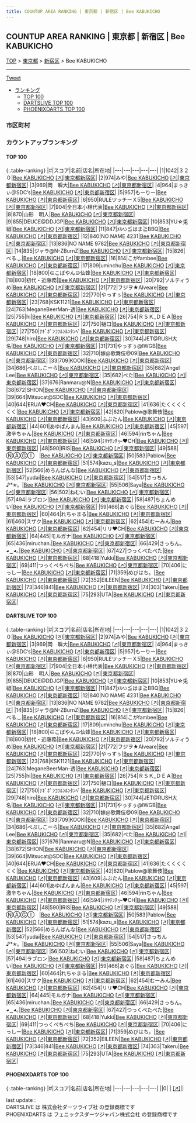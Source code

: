 ```yaml
---
title: COUNTUP AREA RANKING | 東京都 | 新宿区 | Bee KABUKICHO
---
```

## COUNTUP AREA RANKING | 東京都 | 新宿区 | Bee KABUKICHO

[TOP](/darts/rank/) > [東京都](/darts/rank/東京都/) > [新宿区](/darts/rank/東京都/新宿区/) > Bee KABUKICHO

___

<a href="https://twitter.com/share?ref_src=twsrc%5Etfw" data-text="COUNTUP AREA RANKING | 東京都新宿区Bee KABUKICHO" class="twitter-share-button" data-hashtags="DARTSLIVE,PHOENIXDARTS,darts,ダーツ" data-show-count="false">Tweet</a>

* [ランキング](#カウントアップランキング)
    * [TOP 100](#top-100)
    * [DARTSLIVE TOP 100](#dartslive-top-100)
    * [PHOENIXDARTS TOP 100](#phoenixdarts-top-100)

### 市区町村

<ul>

</ul>

### カウントアップランキング

#### TOP 100



{:.table-ranking}
|#|スコア|名前|店名|所在地|
|---|---|---|---|---|
|1|1042|<span class="rank-name-dl">３２０</span>|<a href="/darts/rank/shops/2d522b835f1abbd7b21333aee1bd51e4.html">Bee KABUKICHO</a> <a href="https://search.dartslive.com/jp/shop/2d522b835f1abbd7b21333aee1bd51e4">[↗]</a>|<a href="/darts/rank/東京都/新宿区">東京都新宿区</a>|
|2|974|<span class="rank-name-dl">みや</span>|<a href="/darts/rank/shops/2d522b835f1abbd7b21333aee1bd51e4.html">Bee KABUKICHO</a> <a href="https://search.dartslive.com/jp/shop/2d522b835f1abbd7b21333aee1bd51e4">[↗]</a>|<a href="/darts/rank/東京都/新宿区">東京都新宿区</a>|
|3|969|<span class="rank-name-dl">岡　瞬大</span>|<a href="/darts/rank/shops/2d522b835f1abbd7b21333aee1bd51e4.html">Bee KABUKICHO</a> <a href="https://search.dartslive.com/jp/shop/2d522b835f1abbd7b21333aee1bd51e4">[↗]</a>|<a href="/darts/rank/東京都/新宿区">東京都新宿区</a>|
|4|964|<span class="rank-name-dl">まっきぃ＠SDC’s</span>|<a href="/darts/rank/shops/2d522b835f1abbd7b21333aee1bd51e4.html">Bee KABUKICHO</a> <a href="https://search.dartslive.com/jp/shop/2d522b835f1abbd7b21333aee1bd51e4">[↗]</a>|<a href="/darts/rank/東京都/新宿区">東京都新宿区</a>|
|5|957|<span class="rank-name-dl">もーりー</span>|<a href="/darts/rank/shops/2d522b835f1abbd7b21333aee1bd51e4.html">Bee KABUKICHO</a> <a href="https://search.dartslive.com/jp/shop/2d522b835f1abbd7b21333aee1bd51e4">[↗]</a>|<a href="/darts/rank/東京都/新宿区">東京都新宿区</a>|
|6|950|<span class="rank-name-dl">RULEツッチーＸ5</span>|<a href="/darts/rank/shops/2d522b835f1abbd7b21333aee1bd51e4.html">Bee KABUKICHO</a> <a href="https://search.dartslive.com/jp/shop/2d522b835f1abbd7b21333aee1bd51e4">[↗]</a>|<a href="/darts/rank/東京都/新宿区">東京都新宿区</a>|
|7|904|<span class="rank-name-dl">全日本小林代表</span>|<a href="/darts/rank/shops/2d522b835f1abbd7b21333aee1bd51e4.html">Bee KABUKICHO</a> <a href="https://search.dartslive.com/jp/shop/2d522b835f1abbd7b21333aee1bd51e4">[↗]</a>|<a href="/darts/rank/東京都/新宿区">東京都新宿区</a>|
|8|870|<span class="rank-name-dl">山形　明人</span>|<a href="/darts/rank/shops/2d522b835f1abbd7b21333aee1bd51e4.html">Bee KABUKICHO</a> <a href="https://search.dartslive.com/jp/shop/2d522b835f1abbd7b21333aee1bd51e4">[↗]</a>|<a href="/darts/rank/東京都/新宿区">東京都新宿区</a>|
|9|855|<span class="rank-name-dl">DEUCE@DDJGP</span>|<a href="/darts/rank/shops/2d522b835f1abbd7b21333aee1bd51e4.html">Bee KABUKICHO</a> <a href="https://search.dartslive.com/jp/shop/2d522b835f1abbd7b21333aee1bd51e4">[↗]</a>|<a href="/darts/rank/東京都/新宿区">東京都新宿区</a>|
|10|853|<span class="rank-name-dl">YU☆兎組</span>|<a href="/darts/rank/shops/2d522b835f1abbd7b21333aee1bd51e4.html">Bee KABUKICHO</a> <a href="https://search.dartslive.com/jp/shop/2d522b835f1abbd7b21333aee1bd51e4">[↗]</a>|<a href="/darts/rank/東京都/新宿区">東京都新宿区</a>|
|11|847|<span class="rank-name-dl">ﾒﾙﾍﾝ≦はま≧BBQ</span>|<a href="/darts/rank/shops/2d522b835f1abbd7b21333aee1bd51e4.html">Bee KABUKICHO</a> <a href="https://search.dartslive.com/jp/shop/2d522b835f1abbd7b21333aee1bd51e4">[↗]</a>|<a href="/darts/rank/東京都/新宿区">東京都新宿区</a>|
|12|840|<span class="rank-name-dl">NO NAME 4231</span>|<a href="/darts/rank/shops/2d522b835f1abbd7b21333aee1bd51e4.html">Bee KABUKICHO</a> <a href="https://search.dartslive.com/jp/shop/2d522b835f1abbd7b21333aee1bd51e4">[↗]</a>|<a href="/darts/rank/東京都/新宿区">東京都新宿区</a>|
|13|836|<span class="rank-name-dl">NO NAME 9782</span>|<a href="/darts/rank/shops/2d522b835f1abbd7b21333aee1bd51e4.html">Bee KABUKICHO</a> <a href="https://search.dartslive.com/jp/shop/2d522b835f1abbd7b21333aee1bd51e4">[↗]</a>|<a href="/darts/rank/東京都/新宿区">東京都新宿区</a>|
|14|835|<span class="rank-name-dl">ジャラ@N-ZBurnZ</span>|<a href="/darts/rank/shops/2d522b835f1abbd7b21333aee1bd51e4.html">Bee KABUKICHO</a> <a href="https://search.dartslive.com/jp/shop/2d522b835f1abbd7b21333aee1bd51e4">[↗]</a>|<a href="/darts/rank/東京都/新宿区">東京都新宿区</a>|
|15|826|<span class="rank-name-dl">べる._.</span>|<a href="/darts/rank/shops/2d522b835f1abbd7b21333aee1bd51e4.html">Bee KABUKICHO</a> <a href="https://search.dartslive.com/jp/shop/2d522b835f1abbd7b21333aee1bd51e4">[↗]</a>|<a href="/darts/rank/東京都/新宿区">東京都新宿区</a>|
|16|814|<span class="rank-name-dl">こがfambee</span>|<a href="/darts/rank/shops/2d522b835f1abbd7b21333aee1bd51e4.html">Bee KABUKICHO</a> <a href="https://search.dartslive.com/jp/shop/2d522b835f1abbd7b21333aee1bd51e4">[↗]</a>|<a href="/darts/rank/東京都/新宿区">東京都新宿区</a>|
|17|809|<span class="rank-name-dl">uminchu</span>|<a href="/darts/rank/shops/2d522b835f1abbd7b21333aee1bd51e4.html">Bee KABUKICHO</a> <a href="https://search.dartslive.com/jp/shop/2d522b835f1abbd7b21333aee1bd51e4">[↗]</a>|<a href="/darts/rank/東京都/新宿区">東京都新宿区</a>|
|18|800|<span class="rank-name-dl">∈こばやん∋仙蜂</span>|<a href="/darts/rank/shops/2d522b835f1abbd7b21333aee1bd51e4.html">Bee KABUKICHO</a> <a href="https://search.dartslive.com/jp/shop/2d522b835f1abbd7b21333aee1bd51e4">[↗]</a>|<a href="/darts/rank/東京都/新宿区">東京都新宿区</a>|
|18|800|<span class="rank-name-dl">初代・近藤務</span>|<a href="/darts/rank/shops/2d522b835f1abbd7b21333aee1bd51e4.html">Bee KABUKICHO</a> <a href="https://search.dartslive.com/jp/shop/2d522b835f1abbd7b21333aee1bd51e4">[↗]</a>|<a href="/darts/rank/東京都/新宿区">東京都新宿区</a>|
|20|792|<span class="rank-name-dl">ソルティうめ</span>|<a href="/darts/rank/shops/2d522b835f1abbd7b21333aee1bd51e4.html">Bee KABUKICHO</a> <a href="https://search.dartslive.com/jp/shop/2d522b835f1abbd7b21333aee1bd51e4">[↗]</a>|<a href="/darts/rank/東京都/新宿区">東京都新宿区</a>|
|21|772|<span class="rank-name-dl">フジヲ★Alveare</span>|<a href="/darts/rank/shops/2d522b835f1abbd7b21333aee1bd51e4.html">Bee KABUKICHO</a> <a href="https://search.dartslive.com/jp/shop/2d522b835f1abbd7b21333aee1bd51e4">[↗]</a>|<a href="/darts/rank/東京都/新宿区">東京都新宿区</a>|
|22|770|<span class="rank-name-dl">やっすぅ</span>|<a href="/darts/rank/shops/2d522b835f1abbd7b21333aee1bd51e4.html">Bee KABUKICHO</a> <a href="https://search.dartslive.com/jp/shop/2d522b835f1abbd7b21333aee1bd51e4">[↗]</a>|<a href="/darts/rank/東京都/新宿区">東京都新宿区</a>|
|23|768|<span class="rank-name-dl">KSK1121</span>|<a href="/darts/rank/shops/2d522b835f1abbd7b21333aee1bd51e4.html">Bee KABUKICHO</a> <a href="https://search.dartslive.com/jp/shop/2d522b835f1abbd7b21333aee1bd51e4">[↗]</a>|<a href="/darts/rank/東京都/新宿区">東京都新宿区</a>|
|24|763|<span class="rank-name-dl">MeganeBeerMan-透</span>|<a href="/darts/rank/shops/2d522b835f1abbd7b21333aee1bd51e4.html">Bee KABUKICHO</a> <a href="https://search.dartslive.com/jp/shop/2d522b835f1abbd7b21333aee1bd51e4">[↗]</a>|<a href="/darts/rank/東京都/新宿区">東京都新宿区</a>|
|25|755|<span class="rank-name-dl">hi</span>|<a href="/darts/rank/shops/2d522b835f1abbd7b21333aee1bd51e4.html">Bee KABUKICHO</a> <a href="https://search.dartslive.com/jp/shop/2d522b835f1abbd7b21333aee1bd51e4">[↗]</a>|<a href="/darts/rank/東京都/新宿区">東京都新宿区</a>|
|26|754|<span class="rank-name-dl">ＲＳＫ_ＤＥＡ</span>|<a href="/darts/rank/shops/2d522b835f1abbd7b21333aee1bd51e4.html">Bee KABUKICHO</a> <a href="https://search.dartslive.com/jp/shop/2d522b835f1abbd7b21333aee1bd51e4">[↗]</a>|<a href="/darts/rank/東京都/新宿区">東京都新宿区</a>|
|27|750|<span class="rank-name-dl">樋口</span>|<a href="/darts/rank/shops/2d522b835f1abbd7b21333aee1bd51e4.html">Bee KABUKICHO</a> <a href="https://search.dartslive.com/jp/shop/2d522b835f1abbd7b21333aee1bd51e4">[↗]</a>|<a href="/darts/rank/東京都/新宿区">東京都新宿区</a>|
|27|750|<span class="rank-name-dl">ﾅｷﾞﾎﾟﾝｺﾂﾙﾝﾙﾝﾀﾝﾍﾟ</span>|<a href="/darts/rank/shops/2d522b835f1abbd7b21333aee1bd51e4.html">Bee KABUKICHO</a> <a href="https://search.dartslive.com/jp/shop/2d522b835f1abbd7b21333aee1bd51e4">[↗]</a>|<a href="/darts/rank/東京都/新宿区">東京都新宿区</a>|
|29|748|<span class="rank-name-dl">hiro</span>|<a href="/darts/rank/shops/2d522b835f1abbd7b21333aee1bd51e4.html">Bee KABUKICHO</a> <a href="https://search.dartslive.com/jp/shop/2d522b835f1abbd7b21333aee1bd51e4">[↗]</a>|<a href="/darts/rank/東京都/新宿区">東京都新宿区</a>|
|30|744|<span class="rank-name-dl">JET@RUSH大名</span>|<a href="/darts/rank/shops/2d522b835f1abbd7b21333aee1bd51e4.html">Bee KABUKICHO</a> <a href="https://search.dartslive.com/jp/shop/2d522b835f1abbd7b21333aee1bd51e4">[↗]</a>|<a href="/darts/rank/東京都/新宿区">東京都新宿区</a>|
|31|731|<span class="rank-name-dl">やっすぅ@IWGB</span>|<a href="/darts/rank/shops/2d522b835f1abbd7b21333aee1bd51e4.html">Bee KABUKICHO</a> <a href="https://search.dartslive.com/jp/shop/2d522b835f1abbd7b21333aee1bd51e4">[↗]</a>|<a href="/darts/rank/東京都/新宿区">東京都新宿区</a>|
|32|710|<span class="rank-name-dl">嫁@歌舞伎@09</span>|<a href="/darts/rank/shops/2d522b835f1abbd7b21333aee1bd51e4.html">Bee KABUKICHO</a> <a href="https://search.dartslive.com/jp/shop/2d522b835f1abbd7b21333aee1bd51e4">[↗]</a>|<a href="/darts/rank/東京都/新宿区">東京都新宿区</a>|
|33|709|<span class="rank-name-dl">KOOKI</span>|<a href="/darts/rank/shops/2d522b835f1abbd7b21333aee1bd51e4.html">Bee KABUKICHO</a> <a href="https://search.dartslive.com/jp/shop/2d522b835f1abbd7b21333aee1bd51e4">[↗]</a>|<a href="/darts/rank/東京都/新宿区">東京都新宿区</a>|
|34|686|<span class="rank-name-dl">ぺぷしこーら</span>|<a href="/darts/rank/shops/2d522b835f1abbd7b21333aee1bd51e4.html">Bee KABUKICHO</a> <a href="https://search.dartslive.com/jp/shop/2d522b835f1abbd7b21333aee1bd51e4">[↗]</a>|<a href="/darts/rank/東京都/新宿区">東京都新宿区</a>|
|35|682|<span class="rank-name-dl">Angel Lee</span>|<a href="/darts/rank/shops/2d522b835f1abbd7b21333aee1bd51e4.html">Bee KABUKICHO</a> <a href="https://search.dartslive.com/jp/shop/2d522b835f1abbd7b21333aee1bd51e4">[↗]</a>|<a href="/darts/rank/東京都/新宿区">東京都新宿区</a>|
|35|682|<span class="rank-name-dl">ぺた</span>|<a href="/darts/rank/shops/2d522b835f1abbd7b21333aee1bd51e4.html">Bee KABUKICHO</a> <a href="https://search.dartslive.com/jp/shop/2d522b835f1abbd7b21333aee1bd51e4">[↗]</a>|<a href="/darts/rank/東京都/新宿区">東京都新宿区</a>|
|37|676|<span class="rank-name-dl">Ranmaru@N</span>|<a href="/darts/rank/shops/2d522b835f1abbd7b21333aee1bd51e4.html">Bee KABUKICHO</a> <a href="https://search.dartslive.com/jp/shop/2d522b835f1abbd7b21333aee1bd51e4">[↗]</a>|<a href="/darts/rank/東京都/新宿区">東京都新宿区</a>|
|38|672|<span class="rank-name-dl">SHION</span>|<a href="/darts/rank/shops/2d522b835f1abbd7b21333aee1bd51e4.html">Bee KABUKICHO</a> <a href="https://search.dartslive.com/jp/shop/2d522b835f1abbd7b21333aee1bd51e4">[↗]</a>|<a href="/darts/rank/東京都/新宿区">東京都新宿区</a>|
|39|664|<span class="rank-name-dl">Mitsucat@SDC</span>|<a href="/darts/rank/shops/2d522b835f1abbd7b21333aee1bd51e4.html">Bee KABUKICHO</a> <a href="https://search.dartslive.com/jp/shop/2d522b835f1abbd7b21333aee1bd51e4">[↗]</a>|<a href="/darts/rank/東京都/新宿区">東京都新宿区</a>|
|40|644|<span class="rank-name-dl">ERUA‪♥️CH</span>|<a href="/darts/rank/shops/2d522b835f1abbd7b21333aee1bd51e4.html">Bee KABUKICHO</a> <a href="https://search.dartslive.com/jp/shop/2d522b835f1abbd7b21333aee1bd51e4">[↗]</a>|<a href="/darts/rank/東京都/新宿区">東京都新宿区</a>|
|41|636|<span class="rank-name-dl">たくくくくくく</span>|<a href="/darts/rank/shops/2d522b835f1abbd7b21333aee1bd51e4.html">Bee KABUKICHO</a> <a href="https://search.dartslive.com/jp/shop/2d522b835f1abbd7b21333aee1bd51e4">[↗]</a>|<a href="/darts/rank/東京都/新宿区">東京都新宿区</a>|
|42|620|<span class="rank-name-dl">Pablow@歌舞伎</span>|<a href="/darts/rank/shops/2d522b835f1abbd7b21333aee1bd51e4.html">Bee KABUKICHO</a> <a href="https://search.dartslive.com/jp/shop/2d522b835f1abbd7b21333aee1bd51e4">[↗]</a>|<a href="/darts/rank/東京都/新宿区">東京都新宿区</a>|
|43|609|<span class="rank-name-dl">ふぶたん</span>|<a href="/darts/rank/shops/2d522b835f1abbd7b21333aee1bd51e4.html">Bee KABUKICHO</a> <a href="https://search.dartslive.com/jp/shop/2d522b835f1abbd7b21333aee1bd51e4">[↗]</a>|<a href="/darts/rank/東京都/新宿区">東京都新宿区</a>|
|44|601|<span class="rank-name-dl">あゆぱんまん</span>|<a href="/darts/rank/shops/2d522b835f1abbd7b21333aee1bd51e4.html">Bee KABUKICHO</a> <a href="https://search.dartslive.com/jp/shop/2d522b835f1abbd7b21333aee1bd51e4">[↗]</a>|<a href="/darts/rank/東京都/新宿区">東京都新宿区</a>|
|45|597|<span class="rank-name-dl">激辛ちゃん</span>|<a href="/darts/rank/shops/2d522b835f1abbd7b21333aee1bd51e4.html">Bee KABUKICHO</a> <a href="https://search.dartslive.com/jp/shop/2d522b835f1abbd7b21333aee1bd51e4">[↗]</a>|<a href="/darts/rank/東京都/新宿区">東京都新宿区</a>|
|46|594|<span class="rank-name-dl">rinちゃん</span>|<a href="/darts/rank/shops/2d522b835f1abbd7b21333aee1bd51e4.html">Bee KABUKICHO</a> <a href="https://search.dartslive.com/jp/shop/2d522b835f1abbd7b21333aee1bd51e4">[↗]</a>|<a href="/darts/rank/東京都/新宿区">東京都新宿区</a>|
|46|594|<span class="rank-name-dl">ﾐﾘﾔﾃﾝﾁｮｰ❤️CH</span>|<a href="/darts/rank/shops/2d522b835f1abbd7b21333aee1bd51e4.html">Bee KABUKICHO</a> <a href="https://search.dartslive.com/jp/shop/2d522b835f1abbd7b21333aee1bd51e4">[↗]</a>|<a href="/darts/rank/東京都/新宿区">東京都新宿区</a>|
|48|590|<span class="rank-name-dl">IRIS</span>|<a href="/darts/rank/shops/2d522b835f1abbd7b21333aee1bd51e4.html">Bee KABUKICHO</a> <a href="https://search.dartslive.com/jp/shop/2d522b835f1abbd7b21333aee1bd51e4">[↗]</a>|<a href="/darts/rank/東京都/新宿区">東京都新宿区</a>|
|49|588|<span class="rank-name-dl">ⓃⒶⒼⒾㅤ</span>|<a href="/darts/rank/shops/2d522b835f1abbd7b21333aee1bd51e4.html">Bee KABUKICHO</a> <a href="https://search.dartslive.com/jp/shop/2d522b835f1abbd7b21333aee1bd51e4">[↗]</a>|<a href="/darts/rank/東京都/新宿区">東京都新宿区</a>|
|50|583|<span class="rank-name-dl">Pablow</span>|<a href="/darts/rank/shops/2d522b835f1abbd7b21333aee1bd51e4.html">Bee KABUKICHO</a> <a href="https://search.dartslive.com/jp/shop/2d522b835f1abbd7b21333aee1bd51e4">[↗]</a>|<a href="/darts/rank/東京都/新宿区">東京都新宿区</a>|
|51|574|<span class="rank-name-dl">kazu_s</span>|<a href="/darts/rank/shops/2d522b835f1abbd7b21333aee1bd51e4.html">Bee KABUKICHO</a> <a href="https://search.dartslive.com/jp/shop/2d522b835f1abbd7b21333aee1bd51e4">[↗]</a>|<a href="/darts/rank/東京都/新宿区">東京都新宿区</a>|
|52|566|<span class="rank-name-dl">めろんぱんな</span>|<a href="/darts/rank/shops/2d522b835f1abbd7b21333aee1bd51e4.html">Bee KABUKICHO</a> <a href="https://search.dartslive.com/jp/shop/2d522b835f1abbd7b21333aee1bd51e4">[↗]</a>|<a href="/darts/rank/東京都/新宿区">東京都新宿区</a>|
|53|547|<span class="rank-name-dl">yudai</span>|<a href="/darts/rank/shops/2d522b835f1abbd7b21333aee1bd51e4.html">Bee KABUKICHO</a> <a href="https://search.dartslive.com/jp/shop/2d522b835f1abbd7b21333aee1bd51e4">[↗]</a>|<a href="/darts/rank/東京都/新宿区">東京都新宿区</a>|
|54|517|<span class="rank-name-dl">さっちん♪*✭。</span>|<a href="/darts/rank/shops/2d522b835f1abbd7b21333aee1bd51e4.html">Bee KABUKICHO</a> <a href="https://search.dartslive.com/jp/shop/2d522b835f1abbd7b21333aee1bd51e4">[↗]</a>|<a href="/darts/rank/東京都/新宿区">東京都新宿区</a>|
|55|506|<span class="rank-name-dl">Saya</span>|<a href="/darts/rank/shops/2d522b835f1abbd7b21333aee1bd51e4.html">Bee KABUKICHO</a> <a href="https://search.dartslive.com/jp/shop/2d522b835f1abbd7b21333aee1bd51e4">[↗]</a>|<a href="/darts/rank/東京都/新宿区">東京都新宿区</a>|
|56|502|<span class="rank-name-dl">ねむい</span>|<a href="/darts/rank/shops/2d522b835f1abbd7b21333aee1bd51e4.html">Bee KABUKICHO</a> <a href="https://search.dartslive.com/jp/shop/2d522b835f1abbd7b21333aee1bd51e4">[↗]</a>|<a href="/darts/rank/東京都/新宿区">東京都新宿区</a>|
|57|494|<span class="rank-name-dl">ラブロン</span>|<a href="/darts/rank/shops/2d522b835f1abbd7b21333aee1bd51e4.html">Bee KABUKICHO</a> <a href="https://search.dartslive.com/jp/shop/2d522b835f1abbd7b21333aee1bd51e4">[↗]</a>|<a href="/darts/rank/東京都/新宿区">東京都新宿区</a>|
|58|487|<span class="rank-name-dl">ちょんめい</span>|<a href="/darts/rank/shops/2d522b835f1abbd7b21333aee1bd51e4.html">Bee KABUKICHO</a> <a href="https://search.dartslive.com/jp/shop/2d522b835f1abbd7b21333aee1bd51e4">[↗]</a>|<a href="/darts/rank/東京都/新宿区">東京都新宿区</a>|
|59|466|<span class="rank-name-dl">あぐら</span>|<a href="/darts/rank/shops/2d522b835f1abbd7b21333aee1bd51e4.html">Bee KABUKICHO</a> <a href="https://search.dartslive.com/jp/shop/2d522b835f1abbd7b21333aee1bd51e4">[↗]</a>|<a href="/darts/rank/東京都/新宿区">東京都新宿区</a>|
|60|464|<span class="rank-name-dl">れちゃまる</span>|<a href="/darts/rank/shops/2d522b835f1abbd7b21333aee1bd51e4.html">Bee KABUKICHO</a> <a href="https://search.dartslive.com/jp/shop/2d522b835f1abbd7b21333aee1bd51e4">[↗]</a>|<a href="/darts/rank/東京都/新宿区">東京都新宿区</a>|
|61|460|<span class="rank-name-dl">スザク</span>|<a href="/darts/rank/shops/2d522b835f1abbd7b21333aee1bd51e4.html">Bee KABUKICHO</a> <a href="https://search.dartslive.com/jp/shop/2d522b835f1abbd7b21333aee1bd51e4">[↗]</a>|<a href="/darts/rank/東京都/新宿区">東京都新宿区</a>|
|62|454|<span class="rank-name-dl">むーみん</span>|<a href="/darts/rank/shops/2d522b835f1abbd7b21333aee1bd51e4.html">Bee KABUKICHO</a> <a href="https://search.dartslive.com/jp/shop/2d522b835f1abbd7b21333aee1bd51e4">[↗]</a>|<a href="/darts/rank/東京都/新宿区">東京都新宿区</a>|
|62|454|<span class="rank-name-dl">リリ❤️CH</span>|<a href="/darts/rank/shops/2d522b835f1abbd7b21333aee1bd51e4.html">Bee KABUKICHO</a> <a href="https://search.dartslive.com/jp/shop/2d522b835f1abbd7b21333aee1bd51e4">[↗]</a>|<a href="/darts/rank/東京都/新宿区">東京都新宿区</a>|
|64|445|<span class="rank-name-dl">モルガナ</span>|<a href="/darts/rank/shops/2d522b835f1abbd7b21333aee1bd51e4.html">Bee KABUKICHO</a> <a href="https://search.dartslive.com/jp/shop/2d522b835f1abbd7b21333aee1bd51e4">[↗]</a>|<a href="/darts/rank/東京都/新宿区">東京都新宿区</a>|
|65|436|<span class="rank-name-dl">miruchan.</span>|<a href="/darts/rank/shops/2d522b835f1abbd7b21333aee1bd51e4.html">Bee KABUKICHO</a> <a href="https://search.dartslive.com/jp/shop/2d522b835f1abbd7b21333aee1bd51e4">[↗]</a>|<a href="/darts/rank/東京都/新宿区">東京都新宿区</a>|
|66|429|<span class="rank-name-dl">さっちん｡◕‿◕｡</span>|<a href="/darts/rank/shops/2d522b835f1abbd7b21333aee1bd51e4.html">Bee KABUKICHO</a> <a href="https://search.dartslive.com/jp/shop/2d522b835f1abbd7b21333aee1bd51e4">[↗]</a>|<a href="/darts/rank/東京都/新宿区">東京都新宿区</a>|
|67|427|<span class="rank-name-dl">つっくぺたぺた</span>|<a href="/darts/rank/shops/2d522b835f1abbd7b21333aee1bd51e4.html">Bee KABUKICHO</a> <a href="https://search.dartslive.com/jp/shop/2d522b835f1abbd7b21333aee1bd51e4">[↗]</a>|<a href="/darts/rank/東京都/新宿区">東京都新宿区</a>|
|68|418|<span class="rank-name-dl">Yukki</span>|<a href="/darts/rank/shops/2d522b835f1abbd7b21333aee1bd51e4.html">Bee KABUKICHO</a> <a href="https://search.dartslive.com/jp/shop/2d522b835f1abbd7b21333aee1bd51e4">[↗]</a>|<a href="/darts/rank/東京都/新宿区">東京都新宿区</a>|
|69|411|<span class="rank-name-dl">つっくぺちぺち</span>|<a href="/darts/rank/shops/2d522b835f1abbd7b21333aee1bd51e4.html">Bee KABUKICHO</a> <a href="https://search.dartslive.com/jp/shop/2d522b835f1abbd7b21333aee1bd51e4">[↗]</a>|<a href="/darts/rank/東京都/新宿区">東京都新宿区</a>|
|70|406|<span class="rank-name-dl">にっしー</span>|<a href="/darts/rank/shops/2d522b835f1abbd7b21333aee1bd51e4.html">Bee KABUKICHO</a> <a href="https://search.dartslive.com/jp/shop/2d522b835f1abbd7b21333aee1bd51e4">[↗]</a>|<a href="/darts/rank/東京都/新宿区">東京都新宿区</a>|
|71|359|<span class="rank-name-dl">めびはち。</span>|<a href="/darts/rank/shops/2d522b835f1abbd7b21333aee1bd51e4.html">Bee KABUKICHO</a> <a href="https://search.dartslive.com/jp/shop/2d522b835f1abbd7b21333aee1bd51e4">[↗]</a>|<a href="/darts/rank/東京都/新宿区">東京都新宿区</a>|
|72|352|<span class="rank-name-dl">EILEEN</span>|<a href="/darts/rank/shops/2d522b835f1abbd7b21333aee1bd51e4.html">Bee KABUKICHO</a> <a href="https://search.dartslive.com/jp/shop/2d522b835f1abbd7b21333aee1bd51e4">[↗]</a>|<a href="/darts/rank/東京都/新宿区">東京都新宿区</a>|
|73|346|<span class="rank-name-dl">841</span>|<a href="/darts/rank/shops/2d522b835f1abbd7b21333aee1bd51e4.html">Bee KABUKICHO</a> <a href="https://search.dartslive.com/jp/shop/2d522b835f1abbd7b21333aee1bd51e4">[↗]</a>|<a href="/darts/rank/東京都/新宿区">東京都新宿区</a>|
|74|303|<span class="rank-name-dl">Takeru</span>|<a href="/darts/rank/shops/2d522b835f1abbd7b21333aee1bd51e4.html">Bee KABUKICHO</a> <a href="https://search.dartslive.com/jp/shop/2d522b835f1abbd7b21333aee1bd51e4">[↗]</a>|<a href="/darts/rank/東京都/新宿区">東京都新宿区</a>|
|75|293|<span class="rank-name-dl">UTA</span>|<a href="/darts/rank/shops/2d522b835f1abbd7b21333aee1bd51e4.html">Bee KABUKICHO</a> <a href="https://search.dartslive.com/jp/shop/2d522b835f1abbd7b21333aee1bd51e4">[↗]</a>|<a href="/darts/rank/東京都/新宿区">東京都新宿区</a>|


#### DARTSLIVE TOP 100



{:.table-ranking}
|#|スコア|名前|店名|所在地|
|---|---|---|---|---|
|1|1042|<span class="rank-name-dl">３２０</span>|<a href="/darts/rank/shops/2d522b835f1abbd7b21333aee1bd51e4.html">Bee KABUKICHO</a> <a href="https://search.dartslive.com/jp/shop/2d522b835f1abbd7b21333aee1bd51e4">[↗]</a>|<a href="/darts/rank/東京都/新宿区">東京都新宿区</a>|
|2|974|<span class="rank-name-dl">みや</span>|<a href="/darts/rank/shops/2d522b835f1abbd7b21333aee1bd51e4.html">Bee KABUKICHO</a> <a href="https://search.dartslive.com/jp/shop/2d522b835f1abbd7b21333aee1bd51e4">[↗]</a>|<a href="/darts/rank/東京都/新宿区">東京都新宿区</a>|
|3|969|<span class="rank-name-dl">岡　瞬大</span>|<a href="/darts/rank/shops/2d522b835f1abbd7b21333aee1bd51e4.html">Bee KABUKICHO</a> <a href="https://search.dartslive.com/jp/shop/2d522b835f1abbd7b21333aee1bd51e4">[↗]</a>|<a href="/darts/rank/東京都/新宿区">東京都新宿区</a>|
|4|964|<span class="rank-name-dl">まっきぃ＠SDC’s</span>|<a href="/darts/rank/shops/2d522b835f1abbd7b21333aee1bd51e4.html">Bee KABUKICHO</a> <a href="https://search.dartslive.com/jp/shop/2d522b835f1abbd7b21333aee1bd51e4">[↗]</a>|<a href="/darts/rank/東京都/新宿区">東京都新宿区</a>|
|5|957|<span class="rank-name-dl">もーりー</span>|<a href="/darts/rank/shops/2d522b835f1abbd7b21333aee1bd51e4.html">Bee KABUKICHO</a> <a href="https://search.dartslive.com/jp/shop/2d522b835f1abbd7b21333aee1bd51e4">[↗]</a>|<a href="/darts/rank/東京都/新宿区">東京都新宿区</a>|
|6|950|<span class="rank-name-dl">RULEツッチーＸ5</span>|<a href="/darts/rank/shops/2d522b835f1abbd7b21333aee1bd51e4.html">Bee KABUKICHO</a> <a href="https://search.dartslive.com/jp/shop/2d522b835f1abbd7b21333aee1bd51e4">[↗]</a>|<a href="/darts/rank/東京都/新宿区">東京都新宿区</a>|
|7|904|<span class="rank-name-dl">全日本小林代表</span>|<a href="/darts/rank/shops/2d522b835f1abbd7b21333aee1bd51e4.html">Bee KABUKICHO</a> <a href="https://search.dartslive.com/jp/shop/2d522b835f1abbd7b21333aee1bd51e4">[↗]</a>|<a href="/darts/rank/東京都/新宿区">東京都新宿区</a>|
|8|870|<span class="rank-name-dl">山形　明人</span>|<a href="/darts/rank/shops/2d522b835f1abbd7b21333aee1bd51e4.html">Bee KABUKICHO</a> <a href="https://search.dartslive.com/jp/shop/2d522b835f1abbd7b21333aee1bd51e4">[↗]</a>|<a href="/darts/rank/東京都/新宿区">東京都新宿区</a>|
|9|855|<span class="rank-name-dl">DEUCE@DDJGP</span>|<a href="/darts/rank/shops/2d522b835f1abbd7b21333aee1bd51e4.html">Bee KABUKICHO</a> <a href="https://search.dartslive.com/jp/shop/2d522b835f1abbd7b21333aee1bd51e4">[↗]</a>|<a href="/darts/rank/東京都/新宿区">東京都新宿区</a>|
|10|853|<span class="rank-name-dl">YU☆兎組</span>|<a href="/darts/rank/shops/2d522b835f1abbd7b21333aee1bd51e4.html">Bee KABUKICHO</a> <a href="https://search.dartslive.com/jp/shop/2d522b835f1abbd7b21333aee1bd51e4">[↗]</a>|<a href="/darts/rank/東京都/新宿区">東京都新宿区</a>|
|11|847|<span class="rank-name-dl">ﾒﾙﾍﾝ≦はま≧BBQ</span>|<a href="/darts/rank/shops/2d522b835f1abbd7b21333aee1bd51e4.html">Bee KABUKICHO</a> <a href="https://search.dartslive.com/jp/shop/2d522b835f1abbd7b21333aee1bd51e4">[↗]</a>|<a href="/darts/rank/東京都/新宿区">東京都新宿区</a>|
|12|840|<span class="rank-name-dl">NO NAME 4231</span>|<a href="/darts/rank/shops/2d522b835f1abbd7b21333aee1bd51e4.html">Bee KABUKICHO</a> <a href="https://search.dartslive.com/jp/shop/2d522b835f1abbd7b21333aee1bd51e4">[↗]</a>|<a href="/darts/rank/東京都/新宿区">東京都新宿区</a>|
|13|836|<span class="rank-name-dl">NO NAME 9782</span>|<a href="/darts/rank/shops/2d522b835f1abbd7b21333aee1bd51e4.html">Bee KABUKICHO</a> <a href="https://search.dartslive.com/jp/shop/2d522b835f1abbd7b21333aee1bd51e4">[↗]</a>|<a href="/darts/rank/東京都/新宿区">東京都新宿区</a>|
|14|835|<span class="rank-name-dl">ジャラ@N-ZBurnZ</span>|<a href="/darts/rank/shops/2d522b835f1abbd7b21333aee1bd51e4.html">Bee KABUKICHO</a> <a href="https://search.dartslive.com/jp/shop/2d522b835f1abbd7b21333aee1bd51e4">[↗]</a>|<a href="/darts/rank/東京都/新宿区">東京都新宿区</a>|
|15|826|<span class="rank-name-dl">べる._.</span>|<a href="/darts/rank/shops/2d522b835f1abbd7b21333aee1bd51e4.html">Bee KABUKICHO</a> <a href="https://search.dartslive.com/jp/shop/2d522b835f1abbd7b21333aee1bd51e4">[↗]</a>|<a href="/darts/rank/東京都/新宿区">東京都新宿区</a>|
|16|814|<span class="rank-name-dl">こがfambee</span>|<a href="/darts/rank/shops/2d522b835f1abbd7b21333aee1bd51e4.html">Bee KABUKICHO</a> <a href="https://search.dartslive.com/jp/shop/2d522b835f1abbd7b21333aee1bd51e4">[↗]</a>|<a href="/darts/rank/東京都/新宿区">東京都新宿区</a>|
|17|809|<span class="rank-name-dl">uminchu</span>|<a href="/darts/rank/shops/2d522b835f1abbd7b21333aee1bd51e4.html">Bee KABUKICHO</a> <a href="https://search.dartslive.com/jp/shop/2d522b835f1abbd7b21333aee1bd51e4">[↗]</a>|<a href="/darts/rank/東京都/新宿区">東京都新宿区</a>|
|18|800|<span class="rank-name-dl">∈こばやん∋仙蜂</span>|<a href="/darts/rank/shops/2d522b835f1abbd7b21333aee1bd51e4.html">Bee KABUKICHO</a> <a href="https://search.dartslive.com/jp/shop/2d522b835f1abbd7b21333aee1bd51e4">[↗]</a>|<a href="/darts/rank/東京都/新宿区">東京都新宿区</a>|
|18|800|<span class="rank-name-dl">初代・近藤務</span>|<a href="/darts/rank/shops/2d522b835f1abbd7b21333aee1bd51e4.html">Bee KABUKICHO</a> <a href="https://search.dartslive.com/jp/shop/2d522b835f1abbd7b21333aee1bd51e4">[↗]</a>|<a href="/darts/rank/東京都/新宿区">東京都新宿区</a>|
|20|792|<span class="rank-name-dl">ソルティうめ</span>|<a href="/darts/rank/shops/2d522b835f1abbd7b21333aee1bd51e4.html">Bee KABUKICHO</a> <a href="https://search.dartslive.com/jp/shop/2d522b835f1abbd7b21333aee1bd51e4">[↗]</a>|<a href="/darts/rank/東京都/新宿区">東京都新宿区</a>|
|21|772|<span class="rank-name-dl">フジヲ★Alveare</span>|<a href="/darts/rank/shops/2d522b835f1abbd7b21333aee1bd51e4.html">Bee KABUKICHO</a> <a href="https://search.dartslive.com/jp/shop/2d522b835f1abbd7b21333aee1bd51e4">[↗]</a>|<a href="/darts/rank/東京都/新宿区">東京都新宿区</a>|
|22|770|<span class="rank-name-dl">やっすぅ</span>|<a href="/darts/rank/shops/2d522b835f1abbd7b21333aee1bd51e4.html">Bee KABUKICHO</a> <a href="https://search.dartslive.com/jp/shop/2d522b835f1abbd7b21333aee1bd51e4">[↗]</a>|<a href="/darts/rank/東京都/新宿区">東京都新宿区</a>|
|23|768|<span class="rank-name-dl">KSK1121</span>|<a href="/darts/rank/shops/2d522b835f1abbd7b21333aee1bd51e4.html">Bee KABUKICHO</a> <a href="https://search.dartslive.com/jp/shop/2d522b835f1abbd7b21333aee1bd51e4">[↗]</a>|<a href="/darts/rank/東京都/新宿区">東京都新宿区</a>|
|24|763|<span class="rank-name-dl">MeganeBeerMan-透</span>|<a href="/darts/rank/shops/2d522b835f1abbd7b21333aee1bd51e4.html">Bee KABUKICHO</a> <a href="https://search.dartslive.com/jp/shop/2d522b835f1abbd7b21333aee1bd51e4">[↗]</a>|<a href="/darts/rank/東京都/新宿区">東京都新宿区</a>|
|25|755|<span class="rank-name-dl">hi</span>|<a href="/darts/rank/shops/2d522b835f1abbd7b21333aee1bd51e4.html">Bee KABUKICHO</a> <a href="https://search.dartslive.com/jp/shop/2d522b835f1abbd7b21333aee1bd51e4">[↗]</a>|<a href="/darts/rank/東京都/新宿区">東京都新宿区</a>|
|26|754|<span class="rank-name-dl">ＲＳＫ_ＤＥＡ</span>|<a href="/darts/rank/shops/2d522b835f1abbd7b21333aee1bd51e4.html">Bee KABUKICHO</a> <a href="https://search.dartslive.com/jp/shop/2d522b835f1abbd7b21333aee1bd51e4">[↗]</a>|<a href="/darts/rank/東京都/新宿区">東京都新宿区</a>|
|27|750|<span class="rank-name-dl">樋口</span>|<a href="/darts/rank/shops/2d522b835f1abbd7b21333aee1bd51e4.html">Bee KABUKICHO</a> <a href="https://search.dartslive.com/jp/shop/2d522b835f1abbd7b21333aee1bd51e4">[↗]</a>|<a href="/darts/rank/東京都/新宿区">東京都新宿区</a>|
|27|750|<span class="rank-name-dl">ﾅｷﾞﾎﾟﾝｺﾂﾙﾝﾙﾝﾀﾝﾍﾟ</span>|<a href="/darts/rank/shops/2d522b835f1abbd7b21333aee1bd51e4.html">Bee KABUKICHO</a> <a href="https://search.dartslive.com/jp/shop/2d522b835f1abbd7b21333aee1bd51e4">[↗]</a>|<a href="/darts/rank/東京都/新宿区">東京都新宿区</a>|
|29|748|<span class="rank-name-dl">hiro</span>|<a href="/darts/rank/shops/2d522b835f1abbd7b21333aee1bd51e4.html">Bee KABUKICHO</a> <a href="https://search.dartslive.com/jp/shop/2d522b835f1abbd7b21333aee1bd51e4">[↗]</a>|<a href="/darts/rank/東京都/新宿区">東京都新宿区</a>|
|30|744|<span class="rank-name-dl">JET@RUSH大名</span>|<a href="/darts/rank/shops/2d522b835f1abbd7b21333aee1bd51e4.html">Bee KABUKICHO</a> <a href="https://search.dartslive.com/jp/shop/2d522b835f1abbd7b21333aee1bd51e4">[↗]</a>|<a href="/darts/rank/東京都/新宿区">東京都新宿区</a>|
|31|731|<span class="rank-name-dl">やっすぅ@IWGB</span>|<a href="/darts/rank/shops/2d522b835f1abbd7b21333aee1bd51e4.html">Bee KABUKICHO</a> <a href="https://search.dartslive.com/jp/shop/2d522b835f1abbd7b21333aee1bd51e4">[↗]</a>|<a href="/darts/rank/東京都/新宿区">東京都新宿区</a>|
|32|710|<span class="rank-name-dl">嫁@歌舞伎@09</span>|<a href="/darts/rank/shops/2d522b835f1abbd7b21333aee1bd51e4.html">Bee KABUKICHO</a> <a href="https://search.dartslive.com/jp/shop/2d522b835f1abbd7b21333aee1bd51e4">[↗]</a>|<a href="/darts/rank/東京都/新宿区">東京都新宿区</a>|
|33|709|<span class="rank-name-dl">KOOKI</span>|<a href="/darts/rank/shops/2d522b835f1abbd7b21333aee1bd51e4.html">Bee KABUKICHO</a> <a href="https://search.dartslive.com/jp/shop/2d522b835f1abbd7b21333aee1bd51e4">[↗]</a>|<a href="/darts/rank/東京都/新宿区">東京都新宿区</a>|
|34|686|<span class="rank-name-dl">ぺぷしこーら</span>|<a href="/darts/rank/shops/2d522b835f1abbd7b21333aee1bd51e4.html">Bee KABUKICHO</a> <a href="https://search.dartslive.com/jp/shop/2d522b835f1abbd7b21333aee1bd51e4">[↗]</a>|<a href="/darts/rank/東京都/新宿区">東京都新宿区</a>|
|35|682|<span class="rank-name-dl">Angel Lee</span>|<a href="/darts/rank/shops/2d522b835f1abbd7b21333aee1bd51e4.html">Bee KABUKICHO</a> <a href="https://search.dartslive.com/jp/shop/2d522b835f1abbd7b21333aee1bd51e4">[↗]</a>|<a href="/darts/rank/東京都/新宿区">東京都新宿区</a>|
|35|682|<span class="rank-name-dl">ぺた</span>|<a href="/darts/rank/shops/2d522b835f1abbd7b21333aee1bd51e4.html">Bee KABUKICHO</a> <a href="https://search.dartslive.com/jp/shop/2d522b835f1abbd7b21333aee1bd51e4">[↗]</a>|<a href="/darts/rank/東京都/新宿区">東京都新宿区</a>|
|37|676|<span class="rank-name-dl">Ranmaru@N</span>|<a href="/darts/rank/shops/2d522b835f1abbd7b21333aee1bd51e4.html">Bee KABUKICHO</a> <a href="https://search.dartslive.com/jp/shop/2d522b835f1abbd7b21333aee1bd51e4">[↗]</a>|<a href="/darts/rank/東京都/新宿区">東京都新宿区</a>|
|38|672|<span class="rank-name-dl">SHION</span>|<a href="/darts/rank/shops/2d522b835f1abbd7b21333aee1bd51e4.html">Bee KABUKICHO</a> <a href="https://search.dartslive.com/jp/shop/2d522b835f1abbd7b21333aee1bd51e4">[↗]</a>|<a href="/darts/rank/東京都/新宿区">東京都新宿区</a>|
|39|664|<span class="rank-name-dl">Mitsucat@SDC</span>|<a href="/darts/rank/shops/2d522b835f1abbd7b21333aee1bd51e4.html">Bee KABUKICHO</a> <a href="https://search.dartslive.com/jp/shop/2d522b835f1abbd7b21333aee1bd51e4">[↗]</a>|<a href="/darts/rank/東京都/新宿区">東京都新宿区</a>|
|40|644|<span class="rank-name-dl">ERUA‪♥️CH</span>|<a href="/darts/rank/shops/2d522b835f1abbd7b21333aee1bd51e4.html">Bee KABUKICHO</a> <a href="https://search.dartslive.com/jp/shop/2d522b835f1abbd7b21333aee1bd51e4">[↗]</a>|<a href="/darts/rank/東京都/新宿区">東京都新宿区</a>|
|41|636|<span class="rank-name-dl">たくくくくくく</span>|<a href="/darts/rank/shops/2d522b835f1abbd7b21333aee1bd51e4.html">Bee KABUKICHO</a> <a href="https://search.dartslive.com/jp/shop/2d522b835f1abbd7b21333aee1bd51e4">[↗]</a>|<a href="/darts/rank/東京都/新宿区">東京都新宿区</a>|
|42|620|<span class="rank-name-dl">Pablow@歌舞伎</span>|<a href="/darts/rank/shops/2d522b835f1abbd7b21333aee1bd51e4.html">Bee KABUKICHO</a> <a href="https://search.dartslive.com/jp/shop/2d522b835f1abbd7b21333aee1bd51e4">[↗]</a>|<a href="/darts/rank/東京都/新宿区">東京都新宿区</a>|
|43|609|<span class="rank-name-dl">ふぶたん</span>|<a href="/darts/rank/shops/2d522b835f1abbd7b21333aee1bd51e4.html">Bee KABUKICHO</a> <a href="https://search.dartslive.com/jp/shop/2d522b835f1abbd7b21333aee1bd51e4">[↗]</a>|<a href="/darts/rank/東京都/新宿区">東京都新宿区</a>|
|44|601|<span class="rank-name-dl">あゆぱんまん</span>|<a href="/darts/rank/shops/2d522b835f1abbd7b21333aee1bd51e4.html">Bee KABUKICHO</a> <a href="https://search.dartslive.com/jp/shop/2d522b835f1abbd7b21333aee1bd51e4">[↗]</a>|<a href="/darts/rank/東京都/新宿区">東京都新宿区</a>|
|45|597|<span class="rank-name-dl">激辛ちゃん</span>|<a href="/darts/rank/shops/2d522b835f1abbd7b21333aee1bd51e4.html">Bee KABUKICHO</a> <a href="https://search.dartslive.com/jp/shop/2d522b835f1abbd7b21333aee1bd51e4">[↗]</a>|<a href="/darts/rank/東京都/新宿区">東京都新宿区</a>|
|46|594|<span class="rank-name-dl">rinちゃん</span>|<a href="/darts/rank/shops/2d522b835f1abbd7b21333aee1bd51e4.html">Bee KABUKICHO</a> <a href="https://search.dartslive.com/jp/shop/2d522b835f1abbd7b21333aee1bd51e4">[↗]</a>|<a href="/darts/rank/東京都/新宿区">東京都新宿区</a>|
|46|594|<span class="rank-name-dl">ﾐﾘﾔﾃﾝﾁｮｰ❤️CH</span>|<a href="/darts/rank/shops/2d522b835f1abbd7b21333aee1bd51e4.html">Bee KABUKICHO</a> <a href="https://search.dartslive.com/jp/shop/2d522b835f1abbd7b21333aee1bd51e4">[↗]</a>|<a href="/darts/rank/東京都/新宿区">東京都新宿区</a>|
|48|590|<span class="rank-name-dl">IRIS</span>|<a href="/darts/rank/shops/2d522b835f1abbd7b21333aee1bd51e4.html">Bee KABUKICHO</a> <a href="https://search.dartslive.com/jp/shop/2d522b835f1abbd7b21333aee1bd51e4">[↗]</a>|<a href="/darts/rank/東京都/新宿区">東京都新宿区</a>|
|49|588|<span class="rank-name-dl">ⓃⒶⒼⒾㅤ</span>|<a href="/darts/rank/shops/2d522b835f1abbd7b21333aee1bd51e4.html">Bee KABUKICHO</a> <a href="https://search.dartslive.com/jp/shop/2d522b835f1abbd7b21333aee1bd51e4">[↗]</a>|<a href="/darts/rank/東京都/新宿区">東京都新宿区</a>|
|50|583|<span class="rank-name-dl">Pablow</span>|<a href="/darts/rank/shops/2d522b835f1abbd7b21333aee1bd51e4.html">Bee KABUKICHO</a> <a href="https://search.dartslive.com/jp/shop/2d522b835f1abbd7b21333aee1bd51e4">[↗]</a>|<a href="/darts/rank/東京都/新宿区">東京都新宿区</a>|
|51|574|<span class="rank-name-dl">kazu_s</span>|<a href="/darts/rank/shops/2d522b835f1abbd7b21333aee1bd51e4.html">Bee KABUKICHO</a> <a href="https://search.dartslive.com/jp/shop/2d522b835f1abbd7b21333aee1bd51e4">[↗]</a>|<a href="/darts/rank/東京都/新宿区">東京都新宿区</a>|
|52|566|<span class="rank-name-dl">めろんぱんな</span>|<a href="/darts/rank/shops/2d522b835f1abbd7b21333aee1bd51e4.html">Bee KABUKICHO</a> <a href="https://search.dartslive.com/jp/shop/2d522b835f1abbd7b21333aee1bd51e4">[↗]</a>|<a href="/darts/rank/東京都/新宿区">東京都新宿区</a>|
|53|547|<span class="rank-name-dl">yudai</span>|<a href="/darts/rank/shops/2d522b835f1abbd7b21333aee1bd51e4.html">Bee KABUKICHO</a> <a href="https://search.dartslive.com/jp/shop/2d522b835f1abbd7b21333aee1bd51e4">[↗]</a>|<a href="/darts/rank/東京都/新宿区">東京都新宿区</a>|
|54|517|<span class="rank-name-dl">さっちん♪*✭。</span>|<a href="/darts/rank/shops/2d522b835f1abbd7b21333aee1bd51e4.html">Bee KABUKICHO</a> <a href="https://search.dartslive.com/jp/shop/2d522b835f1abbd7b21333aee1bd51e4">[↗]</a>|<a href="/darts/rank/東京都/新宿区">東京都新宿区</a>|
|55|506|<span class="rank-name-dl">Saya</span>|<a href="/darts/rank/shops/2d522b835f1abbd7b21333aee1bd51e4.html">Bee KABUKICHO</a> <a href="https://search.dartslive.com/jp/shop/2d522b835f1abbd7b21333aee1bd51e4">[↗]</a>|<a href="/darts/rank/東京都/新宿区">東京都新宿区</a>|
|56|502|<span class="rank-name-dl">ねむい</span>|<a href="/darts/rank/shops/2d522b835f1abbd7b21333aee1bd51e4.html">Bee KABUKICHO</a> <a href="https://search.dartslive.com/jp/shop/2d522b835f1abbd7b21333aee1bd51e4">[↗]</a>|<a href="/darts/rank/東京都/新宿区">東京都新宿区</a>|
|57|494|<span class="rank-name-dl">ラブロン</span>|<a href="/darts/rank/shops/2d522b835f1abbd7b21333aee1bd51e4.html">Bee KABUKICHO</a> <a href="https://search.dartslive.com/jp/shop/2d522b835f1abbd7b21333aee1bd51e4">[↗]</a>|<a href="/darts/rank/東京都/新宿区">東京都新宿区</a>|
|58|487|<span class="rank-name-dl">ちょんめい</span>|<a href="/darts/rank/shops/2d522b835f1abbd7b21333aee1bd51e4.html">Bee KABUKICHO</a> <a href="https://search.dartslive.com/jp/shop/2d522b835f1abbd7b21333aee1bd51e4">[↗]</a>|<a href="/darts/rank/東京都/新宿区">東京都新宿区</a>|
|59|466|<span class="rank-name-dl">あぐら</span>|<a href="/darts/rank/shops/2d522b835f1abbd7b21333aee1bd51e4.html">Bee KABUKICHO</a> <a href="https://search.dartslive.com/jp/shop/2d522b835f1abbd7b21333aee1bd51e4">[↗]</a>|<a href="/darts/rank/東京都/新宿区">東京都新宿区</a>|
|60|464|<span class="rank-name-dl">れちゃまる</span>|<a href="/darts/rank/shops/2d522b835f1abbd7b21333aee1bd51e4.html">Bee KABUKICHO</a> <a href="https://search.dartslive.com/jp/shop/2d522b835f1abbd7b21333aee1bd51e4">[↗]</a>|<a href="/darts/rank/東京都/新宿区">東京都新宿区</a>|
|61|460|<span class="rank-name-dl">スザク</span>|<a href="/darts/rank/shops/2d522b835f1abbd7b21333aee1bd51e4.html">Bee KABUKICHO</a> <a href="https://search.dartslive.com/jp/shop/2d522b835f1abbd7b21333aee1bd51e4">[↗]</a>|<a href="/darts/rank/東京都/新宿区">東京都新宿区</a>|
|62|454|<span class="rank-name-dl">むーみん</span>|<a href="/darts/rank/shops/2d522b835f1abbd7b21333aee1bd51e4.html">Bee KABUKICHO</a> <a href="https://search.dartslive.com/jp/shop/2d522b835f1abbd7b21333aee1bd51e4">[↗]</a>|<a href="/darts/rank/東京都/新宿区">東京都新宿区</a>|
|62|454|<span class="rank-name-dl">リリ❤️CH</span>|<a href="/darts/rank/shops/2d522b835f1abbd7b21333aee1bd51e4.html">Bee KABUKICHO</a> <a href="https://search.dartslive.com/jp/shop/2d522b835f1abbd7b21333aee1bd51e4">[↗]</a>|<a href="/darts/rank/東京都/新宿区">東京都新宿区</a>|
|64|445|<span class="rank-name-dl">モルガナ</span>|<a href="/darts/rank/shops/2d522b835f1abbd7b21333aee1bd51e4.html">Bee KABUKICHO</a> <a href="https://search.dartslive.com/jp/shop/2d522b835f1abbd7b21333aee1bd51e4">[↗]</a>|<a href="/darts/rank/東京都/新宿区">東京都新宿区</a>|
|65|436|<span class="rank-name-dl">miruchan.</span>|<a href="/darts/rank/shops/2d522b835f1abbd7b21333aee1bd51e4.html">Bee KABUKICHO</a> <a href="https://search.dartslive.com/jp/shop/2d522b835f1abbd7b21333aee1bd51e4">[↗]</a>|<a href="/darts/rank/東京都/新宿区">東京都新宿区</a>|
|66|429|<span class="rank-name-dl">さっちん｡◕‿◕｡</span>|<a href="/darts/rank/shops/2d522b835f1abbd7b21333aee1bd51e4.html">Bee KABUKICHO</a> <a href="https://search.dartslive.com/jp/shop/2d522b835f1abbd7b21333aee1bd51e4">[↗]</a>|<a href="/darts/rank/東京都/新宿区">東京都新宿区</a>|
|67|427|<span class="rank-name-dl">つっくぺたぺた</span>|<a href="/darts/rank/shops/2d522b835f1abbd7b21333aee1bd51e4.html">Bee KABUKICHO</a> <a href="https://search.dartslive.com/jp/shop/2d522b835f1abbd7b21333aee1bd51e4">[↗]</a>|<a href="/darts/rank/東京都/新宿区">東京都新宿区</a>|
|68|418|<span class="rank-name-dl">Yukki</span>|<a href="/darts/rank/shops/2d522b835f1abbd7b21333aee1bd51e4.html">Bee KABUKICHO</a> <a href="https://search.dartslive.com/jp/shop/2d522b835f1abbd7b21333aee1bd51e4">[↗]</a>|<a href="/darts/rank/東京都/新宿区">東京都新宿区</a>|
|69|411|<span class="rank-name-dl">つっくぺちぺち</span>|<a href="/darts/rank/shops/2d522b835f1abbd7b21333aee1bd51e4.html">Bee KABUKICHO</a> <a href="https://search.dartslive.com/jp/shop/2d522b835f1abbd7b21333aee1bd51e4">[↗]</a>|<a href="/darts/rank/東京都/新宿区">東京都新宿区</a>|
|70|406|<span class="rank-name-dl">にっしー</span>|<a href="/darts/rank/shops/2d522b835f1abbd7b21333aee1bd51e4.html">Bee KABUKICHO</a> <a href="https://search.dartslive.com/jp/shop/2d522b835f1abbd7b21333aee1bd51e4">[↗]</a>|<a href="/darts/rank/東京都/新宿区">東京都新宿区</a>|
|71|359|<span class="rank-name-dl">めびはち。</span>|<a href="/darts/rank/shops/2d522b835f1abbd7b21333aee1bd51e4.html">Bee KABUKICHO</a> <a href="https://search.dartslive.com/jp/shop/2d522b835f1abbd7b21333aee1bd51e4">[↗]</a>|<a href="/darts/rank/東京都/新宿区">東京都新宿区</a>|
|72|352|<span class="rank-name-dl">EILEEN</span>|<a href="/darts/rank/shops/2d522b835f1abbd7b21333aee1bd51e4.html">Bee KABUKICHO</a> <a href="https://search.dartslive.com/jp/shop/2d522b835f1abbd7b21333aee1bd51e4">[↗]</a>|<a href="/darts/rank/東京都/新宿区">東京都新宿区</a>|
|73|346|<span class="rank-name-dl">841</span>|<a href="/darts/rank/shops/2d522b835f1abbd7b21333aee1bd51e4.html">Bee KABUKICHO</a> <a href="https://search.dartslive.com/jp/shop/2d522b835f1abbd7b21333aee1bd51e4">[↗]</a>|<a href="/darts/rank/東京都/新宿区">東京都新宿区</a>|
|74|303|<span class="rank-name-dl">Takeru</span>|<a href="/darts/rank/shops/2d522b835f1abbd7b21333aee1bd51e4.html">Bee KABUKICHO</a> <a href="https://search.dartslive.com/jp/shop/2d522b835f1abbd7b21333aee1bd51e4">[↗]</a>|<a href="/darts/rank/東京都/新宿区">東京都新宿区</a>|
|75|293|<span class="rank-name-dl">UTA</span>|<a href="/darts/rank/shops/2d522b835f1abbd7b21333aee1bd51e4.html">Bee KABUKICHO</a> <a href="https://search.dartslive.com/jp/shop/2d522b835f1abbd7b21333aee1bd51e4">[↗]</a>|<a href="/darts/rank/東京都/新宿区">東京都新宿区</a>|


#### PHOENIXDARTS TOP 100



{:.table-ranking}
|#|スコア|名前|店名|所在地|
|---|---|---|---|---|
||0|<span class="rank-name-dl"> </span>|<a href="/darts/rank/shops/.html"></a> <a href="">[↗]</a>|<a href="/darts/rank//"></a>|


<div class="footer border-top border-gray-light mt-5 pt-3 text-right text-gray">
    last update : <span style="font-weight: italic" id="foot_last_modified"></span><br />
    DARTSLIVE は 株式会社ダーツライブ社 の登録商標です<br />
    PHOENIXDARTS は フェニックスダーツジャパン株式会社 の登録商標です<br />
</div>

<script src="https://cdnjs.cloudflare.com/ajax/libs/jquery.tablesorter/2.31.3/js/jquery.tablesorter.min.js" integrity="sha512-qzgd5cYSZcosqpzpn7zF2ZId8f/8CHmFKZ8j7mU4OUXTNRd5g+ZHBPsgKEwoqxCtdQvExE5LprwwPAgoicguNg==" crossorigin="anonymous" referrerpolicy="no-referrer"></script>
<link rel="stylesheet" href="https://cdnjs.cloudflare.com/ajax/libs/jquery.tablesorter/2.31.3/css/theme.default.min.css" integrity="sha512-wghhOJkjQX0Lh3NSWvNKeZ0ZpNn+SPVXX1Qyc9OCaogADktxrBiBdKGDoqVUOyhStvMBmJQ8ZdMHiR3wuEq8+w==" crossorigin="anonymous" referrerpolicy="no-referrer" />
<script>
$(function() {
    $(".table-ranking").tablesorter({sortList:[[0, 0]]});
    $("#foot_last_modified").text(formatDate(new Date(document.lastModified), 'yyyy-MM-dd HH:mm:ss'));
});
</script>

<script async src="https://platform.twitter.com/widgets.js" charset="utf-8"></script>